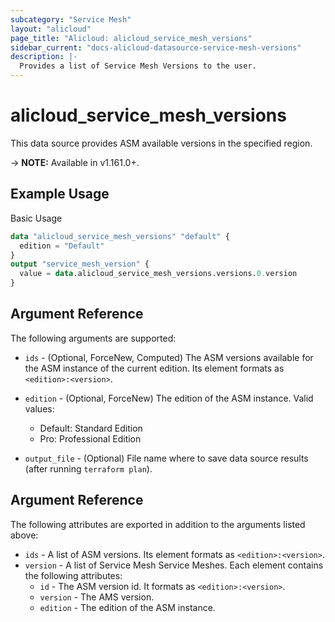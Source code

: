 ```yaml
---
subcategory: "Service Mesh"
layout: "alicloud"
page_title: "Alicloud: alicloud_service_mesh_versions"
sidebar_current: "docs-alicloud-datasource-service-mesh-versions"
description: |-
  Provides a list of Service Mesh Versions to the user.
---
```


# alicloud\_service\_mesh\_versions

This data source provides ASM available versions in the specified region.

-> **NOTE:** Available in v1.161.0+.

## Example Usage

Basic Usage

```terraform
data "alicloud_service_mesh_versions" "default" {
  edition = "Default"
}
output "service_mesh_version" {
  value = data.alicloud_service_mesh_versions.versions.0.version
}
```

## Argument Reference

The following arguments are supported:

* `ids` - (Optional, ForceNew, Computed) The ASM versions available for the ASM instance of the current edition. Its element formats as `<edition>:<version>`.
* `edition` - (Optional, ForceNew) The edition of the ASM instance. Valid values:
  - Default: Standard Edition 
  - Pro: Professional Edition
    
* `output_file` - (Optional) File name where to save data source results (after running `terraform plan`).

## Argument Reference

The following attributes are exported in addition to the arguments listed above:

* `ids` - A list of ASM versions. Its element formats as `<edition>:<version>`.
* `version` - A list of Service Mesh Service Meshes. Each element contains the following attributes:
    * `id` - The ASM version id. It formats as `<edition>:<version>`.
    * `version` - The AMS version.
    * `edition` - The edition of the ASM instance.
